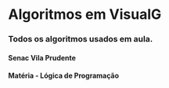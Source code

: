 # Algoritmos em VisualG

### Todos os algoritmos usados em aula.
#### Senac Vila Prudente
#### Matéria - Lógica de Programação
